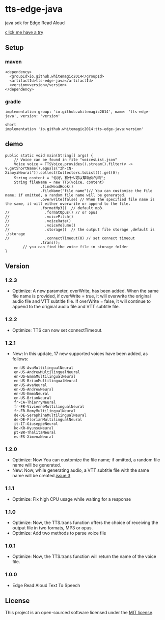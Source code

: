 # tts-edge-java

java sdk for Edge Read Aloud

[click me have a try](https://server.whitemagic2014.com/tts/)

## Setup

### maven

```
<dependency>
  <groupId>io.github.whitemagic2014</groupId>
  <artifactId>tts-edge-java</artifactId>
  <version>version</version>
</dependency>
```

### gradle

```
implementation group: 'io.github.whitemagic2014', name: 'tts-edge-java', version: 'version'

short
implementation 'io.github.whitemagic2014:tts-edge-java:version'
```

## demo

```
public static void main(String[] args) {
    // Voice can be found in file "voicesList.json" 
    Voice voice = TTSVoice.provides().stream().filter(v -> v.getShortName().equals("zh-CN-XiaoyiNeural")).collect(Collectors.toList()).get(0);
    String content = "你好，有什么可以帮助你的吗";
    String fileName = new TTS(voice, content)
                .findHeadHook()
                .fileName("file name")// You can customize the file name; if omitted, a random file name will be generated.
                .overwrite(false) // When the specified file name is the same, it will either overwrite or append to the file.
                .formatMp3()  // default mp3.
//                .formatOpus() // or opus
//                .voicePitch()
//                .voiceRate()
//                .voiceVolume()
//                .storage()  // the output file storage ,default is ./storage
//                .connectTimeout(0) // set connect timeout
                .trans();
        // you can find the voice file in storage folder
}
```

## Version

### 1.2.3

- Optimize: A new parameter, overWrite, has been added. When the same file name is provided, if overWrite = true, it
  will overwrite the original audio file and VTT subtitle file. If overWrite = false, it will continue to append to the
  original audio file and VTT subtitle file.

### 1.2.2

- Optimize: TTS can now set connectTimeout.

### 1.2.1

- New: In this update, 17 new supported voices have been added, as follows:

```
    en-US-AvaMultilingualNeural
    en-US-AndrewMultilingualNeural
    en-US-EmmaMultilingualNeural
    en-US-BrianMultilingualNeural
    en-US-AvaNeural
    en-US-AndrewNeural
    en-US-EmmaNeural
    en-US-BrianNeural
    fr-CA-ThierryNeural
    fr-FR-VivienneMultilingualNeural
    fr-FR-RemyMultilingualNeural
    de-DE-SeraphinaMultilingualNeural
    de-DE-FlorianMultilingualNeural
    it-IT-GiuseppeNeural
    ko-KR-HyunsuNeural
    pt-BR-ThalitaNeural
    es-ES-XimenaNeural
```

### 1.2.0

- Optimize: Now You can customize the file name; if omitted, a random file name will be generated.
- New:  Now, while generating audio, a VTT subtitle file with the same name will be
  created.[issue:3](https://github.com/WhiteMagic2014/tts-edge-java/issues/3)

### 1.1.1

- Optimize: Fix high CPU usage while waiting for a response

### 1.1.0

- Optimize: Now, the TTS.trans function offers the choice of receiving the output file in two formats, MP3 or opus.
- Optimize: Add two methods to parse voice file

### 1.0.1

- Optimize: Now, the TTS.trans function will return the name of the voice file.

### 1.0.0

- Edge Read Aloud Text To Speech

## License

This project is an open-sourced software licensed under the [MIT license](LICENSE).
